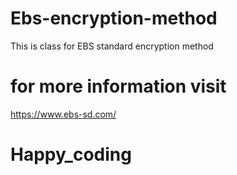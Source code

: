 # Ebs-encryption-method
This is class for EBS standard encryption method


# for more information visit


https://www.ebs-sd.com/



# Happy_coding
